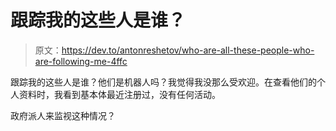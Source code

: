 # 跟踪我的这些人是谁？

> 原文：<https://dev.to/antonreshetov/who-are-all-these-people-who-are-following-me-4ffc>

跟踪我的这些人是谁？他们是机器人吗？我觉得我没那么受欢迎。在查看他们的个人资料时，我看到基本体最近注册过，没有任何活动。

政府派人来监视这种情况？
